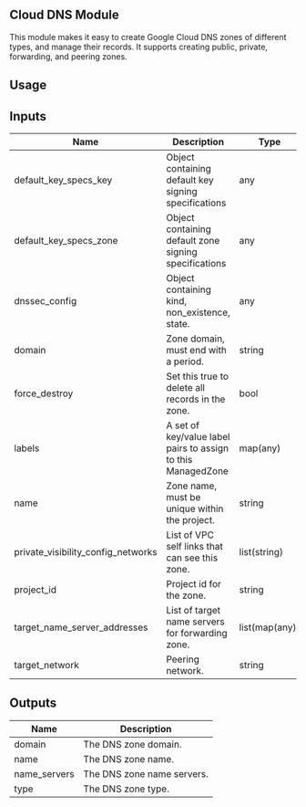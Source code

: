  ## **Cloud DNS Module**
This module makes it easy to create Google Cloud DNS zones of different types, 
and manage their records. It supports creating public, private, forwarding, and peering zones.



## **Usage**


## **Inputs**

| Name | Description | Type | Default | Required |
|------|-------------|------|---------|:--------:|
|default_key_specs_key | Object containing default key signing specifications| any | {} |no
|default_key_specs_zone | Object containing default zone signing specifications | any |	{} | no
|dnssec_config | Object containing   kind, non_existence, state. |	any |	{}	|no
|domain |	Zone domain, must end with a period.|	string	|n/a	|yes
|force_destroy |	Set this true to delete all records in the zone.| bool |	false |no
|labels |	A set of key/value label pairs to assign to this ManagedZone |	map(any) |	{} |	no
|name | Zone name, must be unique within the project.|	string |	n/a	| yes
|private_visibility_config_networks |	List of VPC self links that can see this zone.	| list(string) |[] | no
|project_id |	Project id for the zone. |	string | n/a |yes
target_name_server_addresses | 	List of target name servers for forwarding zone.|	list(map(any)) |	[]	| no
target_network |	Peering network. |string |	"" | no


## **Outputs**

| Name | Description |
|------|-------------|
|domain |	The DNS zone domain.
|name |	The DNS zone name.
|name_servers |The DNS zone name servers.
|type |	The DNS zone type.


